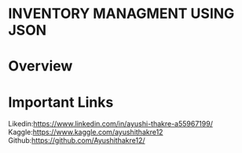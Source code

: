# INVENTORY MANAGMENT USING JSON

# Overview


# Important Links
Likedin:https://www.linkedin.com/in/ayushi-thakre-a55967199/
Kaggle:https://www.kaggle.com/ayushithakre12
Github:https://github.com/Ayushithakre12/
